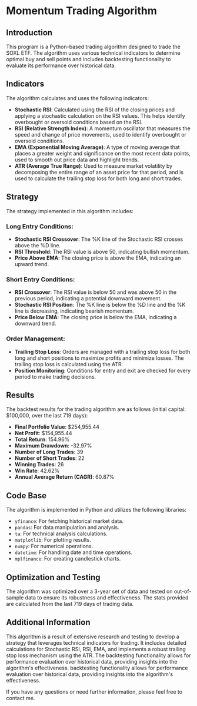 # Momentum Trading Algorithm

## Introduction
This program is a Python-based trading algorithm designed to trade the SOXL ETF. The algorithm uses various technical indicators to determine optimal buy and sell points and includes backtesting functionality to evaluate its performance over historical data.

## Indicators
The algorithm calculates and uses the following indicators:

- **Stochastic RSI**: Calculated using the RSI of the closing prices and applying a stochastic calculation on the RSI values. This helps identify overbought or oversold conditions based on the RSI.
- **RSI (Relative Strength Index)**: A momentum oscillator that measures the speed and change of price movements, used to identify overbought or oversold conditions.
- **EMA (Exponential Moving Average)**: A type of moving average that places a greater weight and significance on the most recent data points, used to smooth out price data and highlight trends.
- **ATR (Average True Range)**: Used to measure market volatility by decomposing the entire range of an asset price for that period, and is used to calculate the trailing stop loss for both long and short trades.

## Strategy
The strategy implemented in this algorithm includes:

### Long Entry Conditions:
- **Stochastic RSI Crossover**: The %K line of the Stochastic RSI crosses above the %D line.
- **RSI Threshold**: The RSI value is above 50, indicating bullish momentum.
- **Price Above EMA**: The closing price is above the EMA, indicating an upward trend.

### Short Entry Conditions:
- **RSI Crossover**: The RSI value is below 50 and was above 50 in the previous period, indicating a potential downward movement.
- **Stochastic RSI Position**: The %K line is below the %D line and the %K line is decreasing, indicating bearish momentum.
- **Price Below EMA**: The closing price is below the EMA, indicating a downward trend.

### Order Management:
- **Trailing Stop Loss**: Orders are managed with a trailing stop loss for both long and short positions to maximize profits and minimize losses. The trailing stop loss is calculated using the ATR.
- **Position Monitoring**: Conditions for entry and exit are checked for every period to make trading decisions.

## Results
The backtest results for the trading algorithm are as follows (initial capital: $100,000, over the last 719 days):

- **Final Portfolio Value**: $254,955.44
- **Net Profit**: $154,955.44
- **Total Return**: 154.96%
- **Maximum Drawdown**: -32.97%
- **Number of Long Trades**: 39
- **Number of Short Trades**: 22
- **Winning Trades**: 26
- **Win Rate**: 42.62%
- **Annual Average Return (CAGR)**: 60.87%

## Code Base
The algorithm is implemented in Python and utilizes the following libraries:

- `yfinance`: For fetching historical market data.
- `pandas`: For data manipulation and analysis.
- `ta`: For technical analysis calculations.
- `matplotlib`: For plotting results.
- `numpy`: For numerical operations.
- `datetime`: For handling date and time operations.
- `mplfinance`: For creating candlestick charts.

## Optimization and Testing
The algorithm was optimized over a 3-year set of data and tested on out-of-sample data to ensure its robustness and effectiveness. The stats provided are calculated from the last 719 days of trading data.

## Additional Information
This algorithm is a result of extensive research and testing to develop a strategy that leverages technical indicators for trading. It includes detailed calculations for Stochastic RSI, RSI, EMA, and implements a robust trailing stop loss mechanism using the ATR. The backtesting functionality allows for performance evaluation over historical data, providing insights into the algorithm's effectiveness. backtesting functionality allows for performance evaluation over historical data, providing insights into the algorithm's effectiveness.

If you have any questions or need further information, please feel free to contact me.
